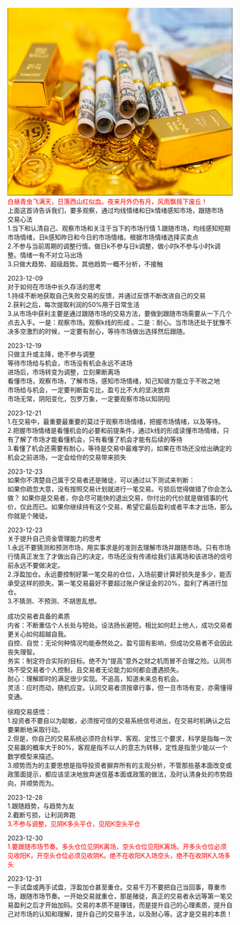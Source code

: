 <img src="images/gold.PNG" style="height:420px;width:100%;"></img>
<font color="red">白昼青虫飞满天，日落西山红似血。夜来月外仍有月，风雨飘摇下废丘！</font>  
上面这首诗告诉我们，要多观察，通过均线情绪和日k情绪感知市场，跟随市场  
交易心法  
1.当下和认清自己、观察市场和关注于当下的市场行情
1.跟随市场，均线感知短期市场情绪，日k感知昨日和今日的市场情绪。根据市场情绪选择买卖点  
2.不参与当前周期的调整行情。做日k不参与日k调整，做小时k不参与小时k调整。情绪一有不对立马出场  
3.只做大趋势、超级趋势。其他趋势一概不分析，不接触  

2023-12-09  
对于如何在市场中长久存活的思考  
1.持续不断地获取自己失败交易的反馈，并通过反馈不断改进自己的交易  
2.获利之后，每次提取利润的50%用于日常生活  
3.从市场中获利主要是通过跟随市场的交易方法，要做到跟随市场需要从一下几个点去入手。一是：观察市场。观察k线的形成
。二是：耐心。当市场还处于犹豫不决多空激烈的时候，一定要有耐心，等待市场做出选择然后跟随。

2023-12-19  
只做主升或主降，绝不参与调整  
等待市场给与机会，市场没有机会永远不进场  
进场后，市场转变为调整，立刻果断离场  
看懂市场，观察市场，了解市场，感知市场情绪，知己知彼方能立于不败之地  
市场给与机会，一定要判断盈亏比，盈亏比不大的坚决放弃  
市场无常，阴阳变化，包罗万象，一定要观察市场以知阴阳

2023-12-21  
1.在交易中，最重要最重要的莫过于观察市场情绪，把握市场情绪，以及等待。  
2.把握市场情绪是看懂机会的必要和前提条件，通过k线的形成读懂市场情绪，只有了解了市场才能看懂机会，只有看懂了机会才能有后续的等待  
3.看懂了机会还需要有耐心，等待是交易中最难学的，如果在市场还没给出确定的机会之前进场，一定会给你的交易带来损失  

2023-12-23  
如果你不清楚自己属于交易者还是赌徒，可以通过以下测试来判断：  
如果你疏忽大意，没有按照交易计划就进行一笔交易。亏损后觉得做错了你会怎么做？
如果你是交易者，你会尽可能快的退出交易，你付出的代价就是做错事的代价，仅此而已。如果你继续持有这个交易，希望它最后盈利或者平本才出场，那么你就是个赌徒。

2023-12-23  
关于提升自己资金管理能力的思考  
1.永远不要猜测和预测市场，用实事求是的准则去理解市场并跟随市场。只有市场行情真正发生了才做出自己的决定，市场还没有传递给我们该离场和该进场的信号前永远不要做决定。  
2.浮盈加仓。永远要控制好第一笔交易的仓位，入场前要计算好损失是多少，能否承受这样的损失。第一笔交易最好不要超过账户保证金的20%，盈利了再进行加仓。  
3.不猜测、不预测、不胡思乱想。

成功交易者具备的素质  
内省：不断重估个人长处与短处。设法扬长避短。相比如何赶上他人，成功交易者更关心如何超越自我。  
自控、自觉：无论何种情况均能泰然处之。盈亏固有影响，但成功交易者不会因此丧失理智。  
务实：制定符合实际的目标。绝不为“提高”意外之财之机而冒不合理之险。认同市场不受交易者个人控制，且交易者无论能力如何都会遭遇损失。  
耐心：理解即时的满足很少实现。不追高，知道未来总有机会。  
灵活：应时而动，随机应变。认同交易者须按章行事，但一旦市场有变，亦需懂得变通。

徐翔交易感悟：  
1.投资者不要自以为聪敏，必须按可信的交易系统信号进出，在交易时机确认之后要果断地采取行动。  
2.但是，你自己的交易系统必须符合科学、客观、定性三个要求，科学是指每一次交易赢的概率大于80%，客观是指不以人的意志为转移，定性是指至少能以一个数学模型来描述。  
3.顺势而为的主要思想是指导投资者摒弃所有的主观分析，不管那些基本面改变或政策面提示，都应该坚决地放弃迷信基本面或政策的做法，及时认清身处的市势趋向，并顺势而为。  

2023-12-28  
1.跟随趋势，与趋势为友  
2.截断亏损，让利润奔跑  
<font color="red">3.不参与调整，见阴K多头平仓，见阳K空头平仓  </font>  

2023-12-30  
<font color="red">1.要跟随市场节奏。多头仓位见阴K离场，空头仓位见阳K离场。开多头仓位必须见收阳K，开空头仓位必须见收阴K。绝不在收阳K入场空头，绝不在收阴K入场多头  </font>

2023-12-31  
一手试盘或两手试盘，浮盈加仓甚至重仓。交易千万不要把自己当回事，尊重市场，跟随市场节奏。一开始交易就重仓，那是赌徒，真正的交易者永远等第一笔交易盈利之后才开始加码。交易的本质不是赚钱，而是提升自己的心理素质，提升自己对市场的认知和理解，提升自己的交易手法，以及耐心等。这才是交易的本质！